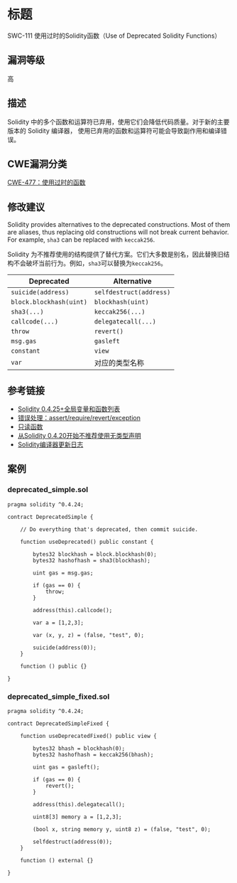 # 标题

SWC-111 使用过时的Solidity函数（Use of Deprecated Solidity Functions）

## 漏洞等级

高

## 描述

Solidity 中的多个函数和运算符已弃用，使用它们会降低代码质量。对于新的主要版本的 Solidity 编译器， 使用已弃用的函数和运算符可能会导致副作用和编译错误。

## CWE漏洞分类

[CWE-477：使用过时的函数](https://cwe.mitre.org/data/definitions/477.html)

## 修改建议

Solidity provides alternatives to the deprecated constructions. Most of them are aliases, thus replacing old constructions will not break current behavior. For example, `sha3` can be replaced with `keccak256`.

Solidity 为不推荐使用的结构提供了替代方案。它们大多数是别名，因此替换旧结构不会破坏当前行为。例如，`sha3`可以替换为`keccak256`。

| Deprecated              | Alternative             |
| ----------------------- | ----------------------- |
| `suicide(address)`      | `selfdestruct(address)` |
| `block.blockhash(uint)` | `blockhash(uint)`       |
| `sha3(...)`             | `keccak256(...)`        |
| `callcode(...)`         | `delegatecall(...)`     |
| `throw`                 | `revert()`              |
| `msg.gas`               | `gasleft`               |
| `constant`              | `view`                  |
| `var`                   | 对应的类型名称           |

## 参考链接

- [Solidity 0.4.25+全局变量和函数列表](https://solidity.readthedocs.io/en/v0.4.25/miscellaneous.html#global-variables)
- [错误处理：assert/require/revert/exception](https://solidity.readthedocs.io/en/v0.4.25/control-structures.html#error-handling-assert-require-revert-and-exceptions)
- [只读函数](https://solidity.readthedocs.io/en/v0.4.25/contracts.html#view-functions)
- [从Solidity 0.4.20开始不推荐使用无类型声明](https://github.com/ethereum/solidity/releases/tag/v0.4.20)
- [Solidity编译器更新日志](https://github.com/ethereum/solidity/releases)

## 案例

### deprecated_simple.sol

```solidity
pragma solidity ^0.4.24;

contract DeprecatedSimple {

    // Do everything that's deprecated, then commit suicide.

    function useDeprecated() public constant {

        bytes32 blockhash = block.blockhash(0);
        bytes32 hashofhash = sha3(blockhash);

        uint gas = msg.gas;

        if (gas == 0) {
            throw;
        }

        address(this).callcode();

        var a = [1,2,3];

        var (x, y, z) = (false, "test", 0);

        suicide(address(0));
    }

    function () public {}

}

```

### deprecated_simple_fixed.sol

```solidity
pragma solidity ^0.4.24;

contract DeprecatedSimpleFixed {

    function useDeprecatedFixed() public view {

        bytes32 bhash = blockhash(0);
        bytes32 hashofhash = keccak256(bhash);

        uint gas = gasleft();

        if (gas == 0) {
            revert();
        }

        address(this).delegatecall();

        uint8[3] memory a = [1,2,3];

        (bool x, string memory y, uint8 z) = (false, "test", 0);

        selfdestruct(address(0));
    }

    function () external {}

}

```
